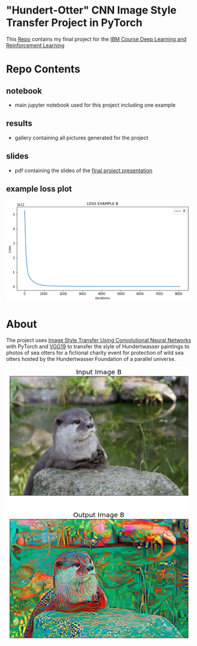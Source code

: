# "Hundert-Otter" CNN Image Style Transfer Project in PyTorch

This [Repo](https://github.com/hannahaih/hundertotter_CNN_ImageStyleTransfer) contains my final project for the [IBM Course Deep Learning and Reinforcement Learning](https://www.coursera.org/learn/deep-learning-reinforcement-learning)


# Repo Contents

## notebook
- main jupyter notebook used for this project including one example

## results
- gallery containing all pictures generated for the project

## slides
- pdf containing the slides of the [final project presentation](https://docs.google.com/presentation/d/e/2PACX-1vSan8BX24nBzVhNgtzbmvPH9T3gldD-hJxDVUrIINlBVsGt-YMCTtQM6iDayWgmWD6eFbWapHyHxhZM/pub?start=false&loop=false&delayms=3000) 

## example loss plot
<img src="https://github.com/hannahaih/hundertotter_CNN_ImageStyleTransfer/blob/main/B_LossPlot.png?raw=true" width="500">


# About 

The project uses [Image Style Transfer Using Convolutional Neural Networks](https://www.cv-foundation.org/openaccess/content_cvpr_2016/papers/Gatys_Image_Style_Transfer_CVPR_2016_paper.pdf) with PyTorch
and [VGG19](https://pytorch.org/hub/pytorch_vision_vgg/) to transfer the slyle of Hundertwasser paintings to photos of sea otters for a fictional charity event for protection of wild sea otters hosted by the Hundertwasser Foundation of a parallel universe. 


<img src="https://github.com/hannahaih/hundertotter_CNN_ImageStyleTransfer/blob/main/B_out.png?raw=true" width="500">


